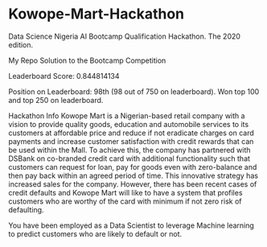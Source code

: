 # Kowope-Mart-Hackathon
Data Science Nigeria AI Bootcamp Qualification Hackathon. The 2020 edition.

My Repo Solution to the Bootcamp Competition

Leaderboard Score: 0.844814134

Position on Leaderboard: 98th (98 out of 750 on leaderboard). Won top 100 and top 250 on leaderboard.

Hackathon Info
Kowope Mart is a Nigerian-based retail company with a vision to provide quality goods, education and automobile services to its customers at affordable price and reduce if not eradicate charges on card payments and increase customer satisfaction with credit rewards that can be used within the Mall. To achieve this, the company has partnered with DSBank on co-branded credit card with additional functionality such that customers can request for loan, pay for goods even with zero-balance and then pay back within an agreed period of time. This innovative strategy has increased sales for the company. However, there has been recent cases of credit defaults and Kowope Mart will like to have a system that profiles customers who are worthy of the card with minimum if not zero risk of defaulting.

You have been employed as a Data Scientist to leverage Machine learning to predict customers who are likely to default or not.
